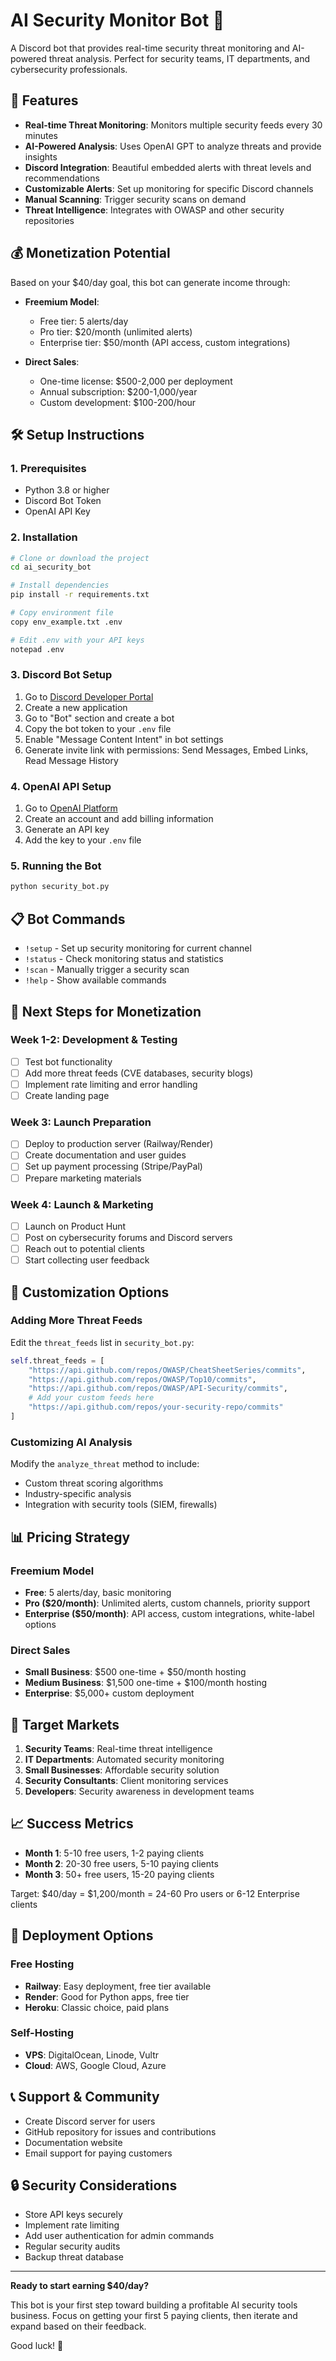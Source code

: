 # AI Security Monitor Bot 🤖

A Discord bot that provides real-time security threat monitoring and AI-powered threat analysis. Perfect for security teams, IT departments, and cybersecurity professionals.

## 🚀 Features

- **Real-time Threat Monitoring**: Monitors multiple security feeds every 30 minutes
- **AI-Powered Analysis**: Uses OpenAI GPT to analyze threats and provide insights
- **Discord Integration**: Beautiful embedded alerts with threat levels and recommendations
- **Customizable Alerts**: Set up monitoring for specific Discord channels
- **Manual Scanning**: Trigger security scans on demand
- **Threat Intelligence**: Integrates with OWASP and other security repositories

## 💰 Monetization Potential

Based on your $40/day goal, this bot can generate income through:

- **Freemium Model**: 
  - Free tier: 5 alerts/day
  - Pro tier: $20/month (unlimited alerts)
  - Enterprise tier: $50/month (API access, custom integrations)

- **Direct Sales**:
  - One-time license: $500-2,000 per deployment
  - Annual subscription: $200-1,000/year
  - Custom development: $100-200/hour

## 🛠️ Setup Instructions

### 1. Prerequisites

- Python 3.8 or higher
- Discord Bot Token
- OpenAI API Key

### 2. Installation

```bash
# Clone or download the project
cd ai_security_bot

# Install dependencies
pip install -r requirements.txt

# Copy environment file
copy env_example.txt .env

# Edit .env with your API keys
notepad .env
```

### 3. Discord Bot Setup

1. Go to [Discord Developer Portal](https://discord.com/developers/applications)
2. Create a new application
3. Go to "Bot" section and create a bot
4. Copy the bot token to your `.env` file
5. Enable "Message Content Intent" in bot settings
6. Generate invite link with permissions: Send Messages, Embed Links, Read Message History

### 4. OpenAI API Setup

1. Go to [OpenAI Platform](https://platform.openai.com/)
2. Create an account and add billing information
3. Generate an API key
4. Add the key to your `.env` file

### 5. Running the Bot

```bash
python security_bot.py
```

## 📋 Bot Commands

- `!setup` - Set up security monitoring for current channel
- `!status` - Check monitoring status and statistics
- `!scan` - Manually trigger a security scan
- `!help` - Show available commands

## 🎯 Next Steps for Monetization

### Week 1-2: Development & Testing
- [ ] Test bot functionality
- [ ] Add more threat feeds (CVE databases, security blogs)
- [ ] Implement rate limiting and error handling
- [ ] Create landing page

### Week 3: Launch Preparation
- [ ] Deploy to production server (Railway/Render)
- [ ] Create documentation and user guides
- [ ] Set up payment processing (Stripe/PayPal)
- [ ] Prepare marketing materials

### Week 4: Launch & Marketing
- [ ] Launch on Product Hunt
- [ ] Post on cybersecurity forums and Discord servers
- [ ] Reach out to potential clients
- [ ] Start collecting user feedback

## 🔧 Customization Options

### Adding More Threat Feeds

Edit the `threat_feeds` list in `security_bot.py`:

```python
self.threat_feeds = [
    "https://api.github.com/repos/OWASP/CheatSheetSeries/commits",
    "https://api.github.com/repos/OWASP/Top10/commits",
    "https://api.github.com/repos/OWASP/API-Security/commits",
    # Add your custom feeds here
    "https://api.github.com/repos/your-security-repo/commits"
]
```

### Customizing AI Analysis

Modify the `analyze_threat` method to include:
- Custom threat scoring algorithms
- Industry-specific analysis
- Integration with security tools (SIEM, firewalls)

## 📊 Pricing Strategy

### Freemium Model
- **Free**: 5 alerts/day, basic monitoring
- **Pro ($20/month)**: Unlimited alerts, custom channels, priority support
- **Enterprise ($50/month)**: API access, custom integrations, white-label options

### Direct Sales
- **Small Business**: $500 one-time + $50/month hosting
- **Medium Business**: $1,500 one-time + $100/month hosting
- **Enterprise**: $5,000+ custom deployment

## 🎯 Target Markets

1. **Security Teams**: Real-time threat intelligence
2. **IT Departments**: Automated security monitoring
3. **Small Businesses**: Affordable security solution
4. **Security Consultants**: Client monitoring services
5. **Developers**: Security awareness in development teams

## 📈 Success Metrics

- **Month 1**: 5-10 free users, 1-2 paying clients
- **Month 2**: 20-30 free users, 5-10 paying clients
- **Month 3**: 50+ free users, 15-20 paying clients

Target: $40/day = $1,200/month = 24-60 Pro users or 6-12 Enterprise clients

## 🚀 Deployment Options

### Free Hosting
- **Railway**: Easy deployment, free tier available
- **Render**: Good for Python apps, free tier
- **Heroku**: Classic choice, paid plans

### Self-Hosting
- **VPS**: DigitalOcean, Linode, Vultr
- **Cloud**: AWS, Google Cloud, Azure

## 📞 Support & Community

- Create Discord server for users
- GitHub repository for issues and contributions
- Documentation website
- Email support for paying customers

## 🔒 Security Considerations

- Store API keys securely
- Implement rate limiting
- Add user authentication for admin commands
- Regular security audits
- Backup threat database

---

**Ready to start earning $40/day?** 

This bot is your first step toward building a profitable AI security tools business. Focus on getting your first 5 paying clients, then iterate and expand based on their feedback.

Good luck! 🚀 